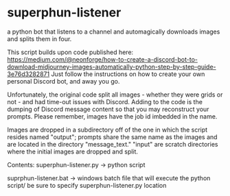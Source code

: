 # superphun-listener
a python bot that listens to a channel and automagically downloads images and splits them in four.

This script builds upon code published here: https://medium.com/@neonforge/how-to-create-a-discord-bot-to-download-midjourney-images-automatically-python-step-by-step-guide-3e76d3282871 Just follow the instructions on how to create your own personal Discord bot, and away you go.

Unfortunately, the original code split all images - whether they were grids or not - and had time-out issues with Discord. Adding to the code is the dumping of Discord message content so that you may reconstruct your prompts. Please remember, images have the job id imbedded in the name.

Images are dropped in a subdirectory off of the one in which the script resides named "output"; prompts share the same name as the images and are located in the directory "message_text." "input" are scratch directories where the initial images are dropped and split.

Contents:
superphun-listener.py -> python script

suprphun-listener.bat -> windows batch file that will execute the python script/ be sure to specify superphun-listener.py location
